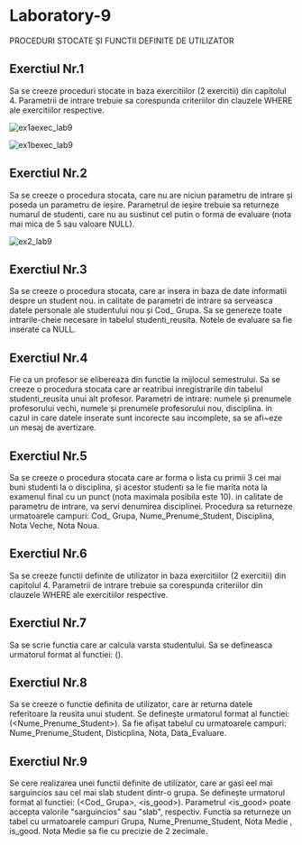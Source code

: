 # Laboratory-9
PROCEDURI STOCATE ȘI FUNCTII DEFINITE DE UTILIZATOR
## Exerctiul Nr.1
Sa se creeze proceduri stocate in baza exercitiilor (2 exercitii) din capitolul 4. Parametrii de
intrare trebuie sa corespunda criteriilor din clauzele WHERE ale exercitiilor respective.

![ex1aexec_lab9](https://user-images.githubusercontent.com/33803222/49339080-e1185280-f634-11e8-90f1-385caf2dd2d0.PNG)

![ex1bexec_lab9](https://user-images.githubusercontent.com/33803222/49339081-e2e21600-f634-11e8-95b0-67637c212460.PNG)

## Exerctiul Nr.2
Sa se creeze o procedura stocata, care nu are niciun parametru de intrare și poseda un
parametru de ieșire. Parametrul de ieșire trebuie sa returneze numarul de studenti, care nu au
sustinut cel putin o forma de evaluare (nota mai mica de 5 sau valoare NULL).

![ex2_lab9](https://user-images.githubusercontent.com/33803222/49340134-67886080-f644-11e8-98bf-2c52223bd0a3.PNG)

## Exerctiul Nr.3
Sa se creeze o procedura stocata, care ar insera in baza de date informatii despre un student
nou. in calitate de parametri de intrare sa serveasca datele personale ale studentului nou și
Cod_ Grupa. Sa se genereze toate intrarile-cheie necesare in tabelul studenti_reusita. Notele
de evaluare sa fie inserate ca NULL.

## Exerctiul Nr.4
Fie ca un profesor se elibereaza din functie la mijlocul semestrului. Sa se creeze o procedura
stocata care ar reatribui inregistrarile din tabelul studenti_reusita unui alt profesor. Parametri
de intrare: numele și prenumele profesorului vechi, numele și prenumele profesorului nou,
disciplina. in cazul in care datele inserate sunt incorecte sau incomplete, sa se afi~eze un
mesaj de avertizare.

## Exerctiul Nr.5
Sa se creeze o procedura stocata care ar forma o lista cu primii 3 cei mai buni studenti la o
disciplina, și acestor studenti sa le fie marita nota la examenul final cu un punct (nota
maximala posibila este 10). in calitate de parametru de intrare, va servi denumirea disciplinei.
Procedura sa returneze urmatoarele campuri: Cod_ Grupa, Nume_Prenume_Student,
Disciplina, Nota Veche, Nota Noua.

## Exerctiul Nr.6
Sa se creeze functii definite de utilizator in baza exercitiilor (2 exercitii) din capitolul 4.
Parametrii de intrare trebuie sa corespunda criteriilor din clauzele WHERE ale exercitiilor
respective.

## Exerctiul Nr.7
Sa se scrie functia care ar calcula varsta studentului. Sa se defineasca urmatorul format al
functiei: <nume Juncfie>(<Data _ Nastere _Student>).

## Exerctiul Nr.8
Sa se creeze o functie definita de utilizator, care ar returna datele referitoare la reusita unui
student. Se definește urmatorul format al functiei: <nume Juncfie>
(<Nume_Prenume_Student>). Sa fie afișat tabelul cu urmatoarele campuri:
Nume_Prenume_Student, Disticplina, Nota, Data_Evaluare.

## Exerctiul Nr.9
Se cere realizarea unei functii definite de utilizator, care ar gasi eel mai sarguincios sau cel
mai slab student dintr-o grupa. Se definește urmatorul format al functiei: <numeJuncfie>
(<Cod_ Grupa>, <is_good>). Parametrul <is_good> poate accepta valorile "sarguincios" sau
"slab", respectiv. Functia sa returneze un tabel cu urmatoarele campuri Grupa,
Nume_Prenume_Student, Nota Medie , is_good. Nota Medie sa fie cu precizie de 2
zecimale.



